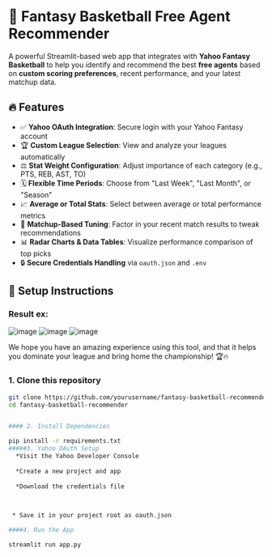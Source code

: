 # 🏀 Fantasy Basketball Free Agent Recommender

A powerful Streamlit-based web app that integrates with **Yahoo Fantasy Basketball** to help you identify and recommend the best **free agents** based on **custom scoring preferences**, recent performance, and your latest matchup data.

## 🔥 Features

- ✅ **Yahoo OAuth Integration**: Secure login with your Yahoo Fantasy account
- 🏆 **Custom League Selection**: View and analyze your leagues automatically
- ⚖️ **Stat Weight Configuration**: Adjust importance of each category (e.g., PTS, REB, AST, TO)
- 🗓️ **Flexible Time Periods**: Choose from "Last Week", "Last Month", or "Season"
- 📈 **Average or Total Stats**: Select between average or total performance metrics
- 🎯 **Matchup-Based Tuning**: Factor in your recent match results to tweak recommendations
- 📊 **Radar Charts & Data Tables**: Visualize performance comparison of top picks
- 🔒 **Secure Credentials Handling** via `oauth.json` and `.env`

## 🚀 Setup Instructions
### Result ex:

![image](https://github.com/user-attachments/assets/fe9ed061-57a7-4b37-b92c-aa1e02e544ce)
![image](https://github.com/user-attachments/assets/6191c73d-009c-4b8c-92c0-5a25777a639d)
![image](https://github.com/user-attachments/assets/e2610ee8-79d0-4b0e-afad-ccfedb8d01e1)



We hope you have an amazing experience using this tool, and that it helps you dominate your league and bring home the championship! 🏆🔥

### 1. Clone this repository
```bash
git clone https://github.com/yourusername/fantasy-basketball-recommender.git
cd fantasy-basketball-recommender


#### 2. Install Dependencies

pip install -r requirements.txt
#####3. Yahoo OAuth Setup
  *Visit the Yahoo Developer Console
  
  *Create a new project and app
  
  *Download the credentials file


  
 * Save it in your project root as oauth.json

####4. Run the App

streamlit run app.py





